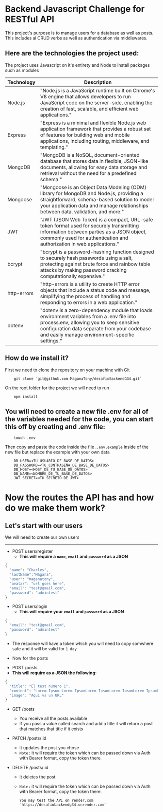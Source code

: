 # Backend Javascript Challenge for RESTful API

This project's purpose is to manage users for a database as well as posts. This includes al CRUD verbs as well as authentication via middlewares.

## Here are the technologies the project used:

The project uses Javascript on it's entirety and Node to install packages such as modules


| Technology | Description |
|------------|-------------|
|Node.js| "Node.js is a JavaScript runtime built on Chrome's V8 engine that allows developers to run JavaScript code on the server-side, enabling the creation of fast, scalable, and efficient web applications." |
|Express| "Express is a minimal and flexible Node.js web application framework that provides a robust set of features for building web and mobile applications, including routing, middleware, and templating."|
|MongoDB| "MongoDB is a NoSQL, document-oriented database that stores data in flexible, JSON-like documents, allowing for easy data storage and retrieval without the need for a predefined schema."|
|Mongoose| "Mongoose is an Object Data Modeling (ODM) library for MongoDB and Node.js, providing a straightforward, schema-based solution to model your application data and manage relationships between data, validation, and more."
|JWT| "JWT (JSON Web Token) is a compact, URL-safe token format used for securely transmitting information between parties as a JSON object, commonly used for authentication and authorization in web applications."|
|bcrypt| "bcrypt is a password-hashing function designed to securely hash passwords using a salt, protecting against brute force and rainbow table attacks by making password cracking computationally expensive."|
|http-errors| "http-errors is a utility to create HTTP error objects that include a status code and message, simplifying the process of handling and responding to errors in a web application."|
|dotenv| "dotenv is a zero-dependency module that loads environment variables from a .env file into process.env, allowing you to keep sensitive configuration data separate from your codebase and easily manage environment-specific settings."|


## How do we install it?

First we need to clone the repository on your machine with Git

        git clone `git@github.com:MaganaTony/desafioBackendG34.git`

On the root folder for the project we will need to run

        npm install


## You will need to create a new file .env for all of the variables needed for the code, you can start this off by creating and .env file:

        touch .env

Then copy and paste the code inside the file .`.env.example` inside of the new file but replace the example with your own data

        DB_USER=<TU_USUARIO_DE_BASE_DE_DATOS>
        DB_PASSWORD=<TU_CONTRASEÑA_DE_BASE_DE_DATOS>
        DB_HOST=<HOST_DE_TU_BASE_DE_DATOS>
        DB_NAME=<NOMBRE_DE_TU_BASE_DE_DATOS>
        JWT_SECRET=<TU_SECRETO_DE_JWT>

# Now the routes the API has and how do we make them work?

## Let's start with our users

We will need to create our own users
___

+ POST users/register
  - **This will require a `name`, `email` and `password` as a JSON**

``` js
{
  "name": "Charles",
  "lastName":"Magana",
  "user": "maganatony",
  "avatar": "url goes here",
  "email": "test@gmail.com",
  "password": "admintest"
}

```

+ POST users/login
  - **This will require your `email` and `password` as a JSON**

``` js
{
  "email": "test@gmail.com",
  "password": "admintest"
}

```
- The response will have a token which you will need to copy somwhere safe and it will be valid for `1 day`

+ Now for the posts
 - POST /posts
  - **This will require as a JSON the following:**

``` js
{
  "title": "El test numero 1",
  "content": "Lorem Ipsum Lorem IpsumLorem IpsumLorem IpsumLorem IpsumLorem Ipsum",
  "image": "Aqui va un URL"
}
```

- GET /posts
  - You receive all the posts available
  - If you pass a value called search and add a title it will return a post that matches that title if it exists

- PATCH /posts/:id

  - It updates the post you chose
  - `Note:` it will require the token which can be passed down via Auth with Bearer format, copy the token there.

- DELETE /posts/:id
  - It deletes the post
  - `Note:` it will require the token which can be passed down via Auth with Bearer format, copy the token there.


        You may test the API on render.com `https://desafiobackendg34.onrender.com`
